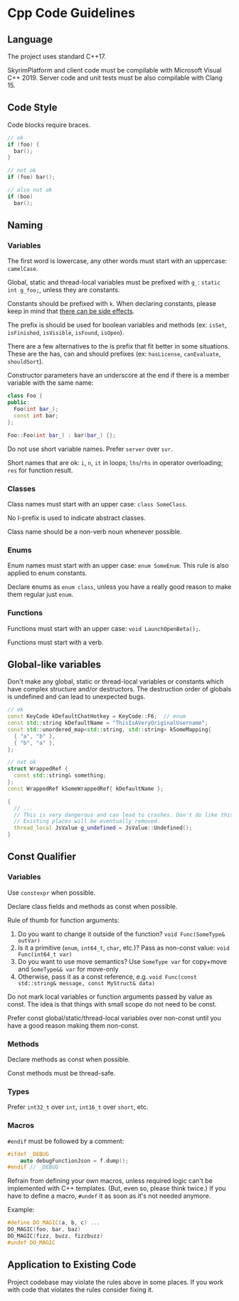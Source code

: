 # Сpp Code Guidelines

## Language

The project uses standard C++17.

SkyrimPlatform and client code must be compilable with Microsoft Visual C++ 2019.
Server code and unit tests must be also compilable with Clang 15.


## Code Style

Code blocks require braces.
```c++
// ok
if (foo) {
  bar();
}

// not ok
if (foo) bar();

// also not ok
if (boo)
  bar();
```


## Naming

### Variables

The first word is lowercase, any other words must start with an uppercase: `camelCase`.

Global, static and thread-local variables must be prefixed with `g_`: `static int g_foo;`,
unless they are constants.

Constants should be prefixed with `k`. When declaring constants, please keep in mind that
[there can be side effects](#global-like-variables).

The prefix is should be used for boolean variables and methods (ex: `isSet`, `isFinished`, `isVisible`, `isFound`, `isOpen`).

There are a few alternatives to the is prefix that fit better in some situations. These are the has, can and should prefixes (ex: `hasLicense`, `canEvaluate`, `shouldSort`).

Constructor parameters have an underscore at the end if there is a member variable with the same name:

```c++
class Foo {
public:
  Foo(int bar_);
  const int bar;
};

Foo::Foo(int bar_) : bar(bar_) {};
```

Do not use short variable names. Prefer `server` over `svr`.

Short names that are ok: `i`, `n`, `it` in loops; `lhs`/`rhs` in operator overloading; `res` for function result.

### Classes

Class names must start with an upper case: `class SomeClass`.

No I-prefix is used to indicate abstract classes.

Class name should be a non-verb noun whenever possible.

### Enums

Enum names must start with an upper case: `enum SomeEnum`. This rule is also applied to enum constants.

Declare enums as `enum class`, unless you have a really good reason to make them regular just `enum`.

### Functions

Functions must start with an upper case: `void LaunchOpenBeta();`.

Functions must start with a verb.


## Global-like variables

Don't make any global, static or thread-local variables or constants which have complex structure and/or destructors.
The destruction order of globals is undefined and can lead to unexpected bugs.

```c++
// ok
const KeyCode kDefaultChatHotkey = KeyCode::F6;  // enum
const std::string kDefaultName = "ThisIsAVeryOriginalUsername";
const std::unordered_map<std::string, std::string> kSomeMapping{
  { "a", "b" },
  { "b", "a" },
};

// not ok
struct WrappedRef {
  const std::string& something;
};
const WrappedRef kSomeWrappedRef{ kDefaultName };

{
  // ...
  // This is very dangerous and can lead to crashes. Don't do like this!
  // Existing places will be eventually removed.
  thread_local JsValue g_undefined = JsValue::Undefined();
}
```


## Const Qualifier

### Variables

Use `constexpr` when possible.

Declare class fields and methods as const when possible.

Rule of thumb for function arguments:
1. Do you want to change it outside of the function? `void Func(SomeType& outVar)`
2. Is it a primitive (`enum`, `int64_t`, `char`, etc.)? Pass as non-const value: `void Func(int64_t var)`
3. Do you want to use move semantics? Use `SomeType var` for copy+move and `SomeType&& var` for move-only
4. Otherwise, pass it as a const reference, e.g. `void Func(const std::string& message, const MyStruct& data)`

Do not mark local variables or function arguments passed by value as const.
The idea is that things with small scope do not need to be const.

Prefer const global/static/thread-local variables over non-const until you have a good reason making them non-const.

### Methods

Declare methods as const when possible.

Const methods must be thread-safe.

### Types

Prefer `int32_t` over `int`, `int16_t` over `short`, etc.

### Macros

`#endif` must be followed by a comment:
```c++
#ifdef _DEBUG
    auto debugFunctionJson = f.dump();
#endif // _DEBUG
```

Refrain from defining your own macros, unless required logic can't be implemented with C++ templates.
(But, even so, please think twice.) If you have to define a macro, `#undef` it as soon as it's not needed anymore.

Example:
```c++
#define DO_MAGIC(a, b, c) ...
DO_MAGIC(foo, bar, baz)
DO_MAGIC(fizz, buzz, fizzbuzz)
#undef DO_MAGIC
```


## Application to Existing Code

Project codebase may violate the rules above in some places. If you work with code that violates the rules consider fixing it.
